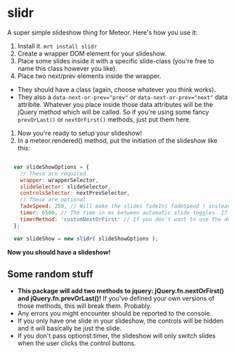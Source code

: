# slidr

A super simple slideshow thing for Meteor. Here's how you use it:

1. Install it. `mrt install slidr`
1. Create a wrapper DOM element for your slideshow.
1. Place some slides inside it with a specific slide-class (you're free to name this class however you like).
1. Place two next/prev elements inside the wrapper. 
  - They should have a class (again, choose whatever you think works).
  - They also a `data-next-or-prev="prev"` or `data-next-or-prev="next"` data attribite. Whatever you place inside those data attributes will be the jQuery method which will be called. So if you're using some fancy `prevOrLast()` or `nextOrFirst()` methods, just put them here.
1. Now you're ready to setup your slideshow!
1. In a meteor.rendered() method, put the initiation of the slideshow like this:

```javascript

  var slideShowOptions = {
    // These are required
    wrapper: wrapperSelector,
    slideSelector: slideSelector,
    controlsSelector: nextPrevSelector,
    // These are optional
    fadeSpeed: 250, // Will make the slides fadeIn( fadeSpeed ) instead of just show()
    timer: 6500, // The time in ms between automatic slide toggles. If you don't pass this the slides will only be changed manually.
    timerMethod: 'customNextOrFirst' // If you don't want to use the default nextOrFirst() method pass your own method here
  };

  var slideShow = new slidr( slideShowOptions );

```

**Now you should have a slideshow!**

## Some random stuff

- **This package will add two methods to jquery: jQuery.fn.nextOrFirst() and jQuery.fn.prevOrLast()!** If you've defined your own versions of those methods, this will break them. Probably.
- Any errors you might encounter should be reported to the console.
- If you only have one slide in your slideshow, the controls will be hidden and it will basically be just the slide.
- If you don't pass optionst.timer, the slideshow will only switch slides when the user clicks the control buttons.
